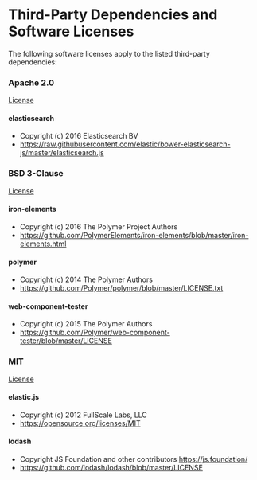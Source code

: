 # Third-Party Dependencies and Software Licenses

The following software licenses apply to the listed third-party dependencies:

### Apache 2.0

[License](https://github.com/DigElements/facet-aggregation-query/blob/master/THIRD-PARTY-LICENSES/APACHE-2.0)

#### elasticsearch
- Copyright (c) 2016 Elasticsearch BV
- https://raw.githubusercontent.com/elastic/bower-elasticsearch-js/master/elasticsearch.js

### BSD 3-Clause

[License](https://github.com/DigElements/facet-aggregation-query/blob/master/THIRD-PARTY-LICENSES/BSD-3-CLAUSE)

#### iron-elements
- Copyright (c) 2016 The Polymer Project Authors
- https://github.com/PolymerElements/iron-elements/blob/master/iron-elements.html

#### polymer
- Copyright (c) 2014 The Polymer Authors
- https://github.com/Polymer/polymer/blob/master/LICENSE.txt

#### web-component-tester
- Copyright (c) 2015 The Polymer Authors
- https://github.com/Polymer/web-component-tester/blob/master/LICENSE

### MIT

[License](https://github.com/DigElements/facet-aggregation-query/blob/master/THIRD-PARTY-LICENSES/MIT)

#### elastic.js
- Copyright (c) 2012 FullScale Labs, LLC
- https://opensource.org/licenses/MIT

#### lodash
- Copyright JS Foundation and other contributors <https://js.foundation/>
- https://github.com/lodash/lodash/blob/master/LICENSE
